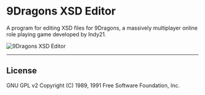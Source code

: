 9Dragons XSD Editor
===================

A program for editing XSD files for 9Dragons, a massively multiplayer online role playing game
developed by Indy21.

![9Dragons XSD Editor](https://lh3.googleusercontent.com/-zNoArh_P_Ec/UpKLb9L6a-I/AAAAAAAAA-Q/gzuH5eMFNgw/w932-h587-no/NineDragons-XSD-Editor-v2.0.0.0.png)
*********
License
-------
GNU GPL v2
Copyright (C) 1989, 1991 Free Software Foundation, Inc.